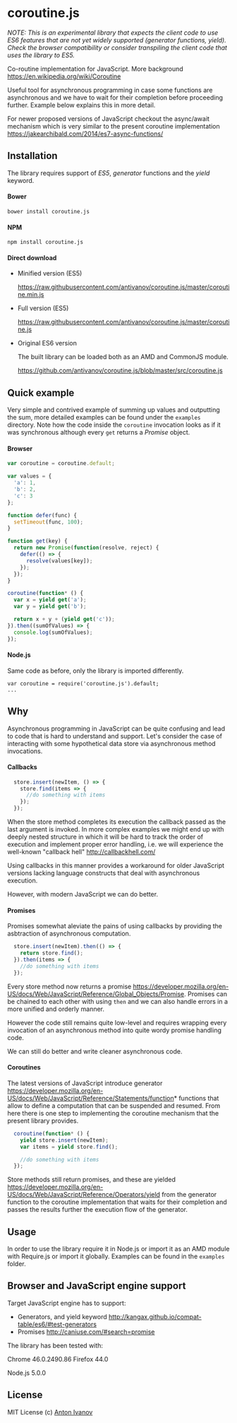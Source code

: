 coroutine.js
==========

*NOTE: This is an experimental library that expects the client code to use ES6 features that are not yet widely supported (generator functions, yield).
Check the browser compatibility or consider transpiling the client code that uses the library to ES5.*

Co-routine implementation for JavaScript. More background https://en.wikipedia.org/wiki/Coroutine

Useful tool for asynchronous programming in case some functions are asynchronous and we have to wait for their completion before
proceeding further. Example below explains this in more detail.

For newer proposed versions of JavaScript checkout the async/await mechanism which is very similar to the present coroutine implementation https://jakearchibald.com/2014/es7-async-functions/

## Installation

The library requires support of _ES5_, _generator_ functions and the _yield_ keyword.

#### Bower

```
bower install coroutine.js
```

#### NPM

```
npm install coroutine.js
```

#### Direct download

* Minified version (ES5)

  https://raw.githubusercontent.com/antivanov/coroutine.js/master/coroutine.min.js

* Full version (ES5)

  https://raw.githubusercontent.com/antivanov/coroutine.js/master/coroutine.js

* Original ES6 version

  The built library can be loaded both as an AMD and CommonJS module.

  https://github.com/antivanov/coroutine.js/blob/master/src/coroutine.js

## Quick example

Very simple and contrived example of summing up values and outputting the sum, more detailed examples can be found under the `examples` directory.
Note how the code inside the `coroutine` invocation looks as if it was synchronous although every `get` returns a _Promise_ object.

#### Browser

```javascript
var coroutine = coroutine.default;

var values = {
  'a': 1,
  'b': 2,
  'c': 3
};

function defer(func) {
  setTimeout(func, 100);
}

function get(key) {
  return new Promise(function(resolve, reject) {
    defer(() => {
      resolve(values[key]);
    });
  });
}

coroutine(function* () {
  var x = yield get('a');
  var y = yield get('b');

  return x + y + (yield get('c'));
}).then((sumOfValues) => {
  console.log(sumOfValues);
});
```

#### Node.js

Same code as before, only the library is imported differently.

```
var coroutine = require('coroutine.js').default;
...
```

## Why

Asynchronous programming in JavaScript can be quite confusing and lead to code that is hard to understand and support.
Let's consider the case of interacting with some hypothetical data store via asynchronous method invocations.

#### Callbacks

```javascript
  store.insert(newItem, () => {
    store.find(items => {
      //do something with items
    });
  });
```

When the store method completes its execution the callback passed as the last argument is invoked. In more complex examples we might end up with deeply nested structure in which it will be hard to track the order of execution and implement proper error handling, i.e. we will experience the well-known "callback hell" http://callbackhell.com/

Using callbacks in this manner provides a workaround for older JavaScript versions lacking language constructs that deal with asynchronous execution.

However, with modern JavaScript we can do better.

#### Promises

Promises somewhat aleviate the pains of using callbacks by providing the asbtraction of asynchronous computation.

```javascript
  store.insert(newItem).then(() => {
    return store.find();
  }).then(items => {
    //do something with items
  });
```

Every store method now returns a promise https://developer.mozilla.org/en-US/docs/Web/JavaScript/Reference/Global_Objects/Promise.
Promises can be chained to each other with using `then` and we can also handle errors in a more unified and orderly manner.

However the code still remains quite low-level and requires wrapping every invocation of an asynchronous method into quite wordy promise handling code.

We can still do better and write cleaner asynchronous code.

#### Coroutines

The latest versions of JavaScript introduce generator https://developer.mozilla.org/en-US/docs/Web/JavaScript/Reference/Statements/function* functions that allow to define a computation that can be suspended and resumed. From here there is one step to implementing the coroutine mechanism that the present library provides.

```javascript
  coroutine(function* () {
    yield store.insert(newItem);
    var items = yield store.find();

    //do something with items
  });
```

Store methods still return promises, and these are yielded https://developer.mozilla.org/en-US/docs/Web/JavaScript/Reference/Operators/yield from the generator function to the coroutine implementation that waits for their completion and passes the results further the execution flow of the generator.

## Usage

In order to use the library require it in Node.js or import it as an AMD module with Require.js or import it globally. Examples can be found in the `examples` folder.

## Browser and JavaScript engine support

Target JavaScript engine has to support:

  - Generators, and yield keyword http://kangax.github.io/compat-table/es6/#test-generators
  - Promises http://caniuse.com/#search=promise

The library has been tested with:

Chrome 46.0.2490.86
Firefox 44.0

Node.js 5.0.0

## License

MIT License
(c) [Anton Ivanov](http://smthngsmwhr.wordpress.com/)